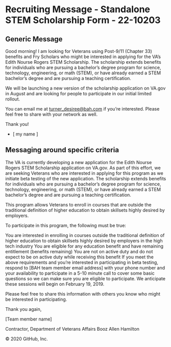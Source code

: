 # Recruiting Message - Standalone STEM Scholarship Form - 22-10203

## Generic Message

Good morning! I am looking for Veterans using Post-9/11 (Chapter 33) benefits and Fry Scholars who might be interested in applying for the VA’s Edith Nourse Rogers STEM Scholarship. The scholarship extends benefits for individuals who are pursuing a bachelor’s degree program for science, technology, engineering, or math (STEM), or have already earned a STEM bachelor’s degree and are pursuing a teaching certification.

We will be launching a new version of the scholarship application on VA.gov in August and are looking for people to participate in our initial limited rollout.

You can email me at turner_desiree@bah.com if you’re interested. Please feel free to share with your network as well. 

Thank you!

- [ my name ]


## Messaging around specific criteria 
The VA is currently developing a new application for the Edith Nourse Rogers STEM Scholarship application on VA.gov. As part of this effort, we are seeking Veterans who are interested in applying for this program as we initiate beta testing of the new application. The scholarship extends benefits for individuals who are pursuing a bachelor’s degree program for science, technology, engineering, or math (STEM), or have already earned a STEM bachelor’s degree and are pursuing a teaching certification. 

This program allows Veterans to enroll in courses that are outside the traditional definition of higher education to obtain skillsets highly desired by employers.

To participate in this program, the following must be true:

You are interested in enrolling in courses outside the traditional definition of higher education to obtain skillsets highly desired by employers in the high tech industry
You are eligible for any education benefit and have remaining entitlement (benefits remaining)
You are not on active duty and do not expect to be on active duty while receiving this benefit
If you meet the above requirements and you’re interested in participating in beta testing, respond to [BAH team member email address] with your phone number and your availability to participate in a 5-10 minute call to cover some basic questions so we can make sure you are eligible to participate. We anticipate these sessions will begin on February 19, 2019.

Please feel free to share this information with others you know who might be interested in participating.

Thank you again,

[Team member name]

Contractor, Department of Veterans Affairs Booz Allen Hamilton

© 2020 GitHub, Inc.

